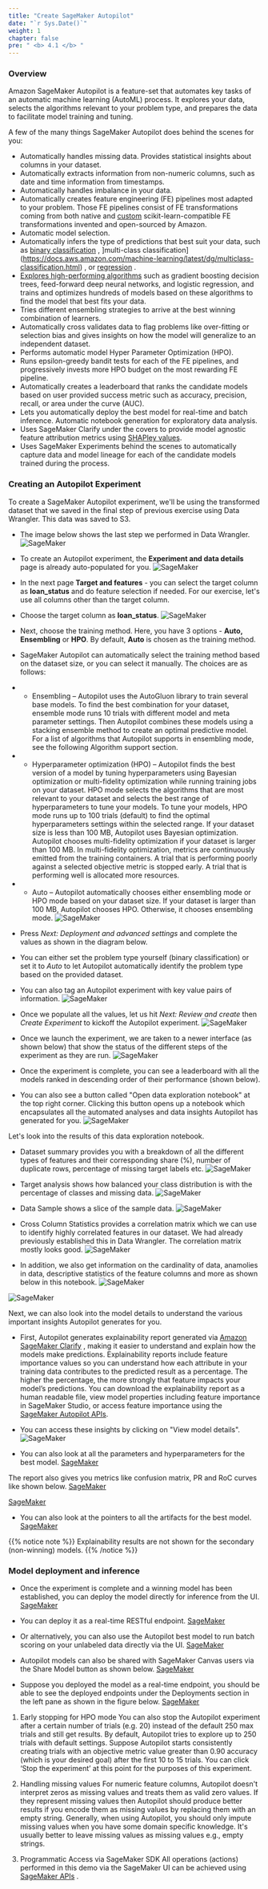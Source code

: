 ```yaml
---
title: "Create SageMaker Autopilot"
date: "`r Sys.Date()`"
weight: 1
chapter: false
pre: " <b> 4.1 </b> "
---
```


### Overview

Amazon SageMaker Autopilot is a feature-set that automates key tasks of an automatic machine learning (AutoML) process. It explores your data, selects the algorithms relevant to your problem type, and prepares the data to facilitate model training and tuning.

A few of the many things SageMaker Autopilot does behind the scenes for you:
- Automatically handles missing data.
Provides statistical insights about columns in your dataset.
- Automatically extracts information from non-numeric columns, such as date and time information from timestamps.
- Automatically handles imbalance in your data.
- Automatically creates feature engineering (FE) pipelines most adapted to your problem. Those FE pipelines consist of FE transformations coming from both native and [custom](https://github.com/aws/sagemaker-scikit-learn-extension) scikit-learn-compatible FE transformations invented and open-sourced by Amazon.
- Automatic model selection.
- Automatically infers the type of predictions that best suit your data, such as [binary classification](https://docs.aws.amazon.com/machine-learning/latest/dg/binary-classification.html[) , ]multi-class classification](https://docs.aws.amazon.com/machine-learning/latest/dg/multiclass-classification.html) , or [regression](https://docs.aws.amazon.com/machine-learning/latest/dg/regression.html) .
- [Explores high-performing algorithms](https://aws.amazon.com/blogs/aws/amazon-sagemaker-Autopilot-fully-managed-automatic-machine-learning/) such as gradient boosting decision trees, feed-forward deep neural networks, and logistic regression, and trains and optimizes hundreds of models based on these algorithms to find the model that best fits your data.
- Tries different ensembling strategies to arrive at the best winning combination of learners.
- Automatically cross validates data to flag problems like over-fitting or selection bias and gives insights on how the model will generalize to an independent dataset.
- Performs automatic model Hyper Parameter Optimization (HPO).
- Runs epsilon-greedy bandit tests for each of the FE pipelines, and progressively invests more HPO budget on the most rewarding FE pipeline.
- Automatically creates a leaderboard that ranks the candidate models based on user provided success metric such as accuracy, precision, recall, or area under the curve (AUC).
- Lets you automatically deploy the best model for real-time and batch inference.
Automatic notebook generation for exploratory data analysis.
- Uses SageMaker Clarify under the covers to provide model agnostic feature attribution metrics using [SHAPley values](https://docs.aws.amazon.com/sagemaker/latest/dg/clarify-shapley-values.html).
- Uses SageMaker Experiments behind the scenes to automatically capture data and model lineage for each of the candidate models trained during the process.

### Creating an Autopilot Experiment
To create a SageMaker Autopilot experiment, we'll be using the transformed dataset that we saved in the final step of previous exercise using Data Wrangler. This data was saved to S3.

- The image below shows the last step we performed in Data Wrangler.
![SageMaker](/images/2-CreateS3Bucket/image12.png?featherlight=false)

- To create an Autopilot experiment, the **Experiment and data details** page is already auto-populated for you.
![SageMaker](/images/2-CreateS3Bucket/image13.png?featherlight=false)

- In the next page **Target and features** - you can select the target column as **loan_status** and do feature selection if needed. For our exercise, let's use all columns other than the target column.
- Choose the target column as **loan_status**. 
![SageMaker](/images/2-CreateS3Bucket/image14.png?featherlight=false)
- Next, choose the training method. Here, you have 3 options - **Auto, Ensembling** or **HPO**. By default, **Auto** is chosen as the training method.
- SageMaker Autopilot can automatically select the training method based on the dataset size, or you can select it manually. The choices are as follows:
- - Ensembling – Autopilot uses the AutoGluon library to train several base models. To find the best combination for your dataset, ensemble mode runs 10 trials with different model and meta parameter settings. Then Autopilot combines these models using a stacking ensemble method to create an optimal predictive model. For a list of algorithms that Autopilot supports in ensembling mode, see the following Algorithm support section.
- - Hyperparameter optimization (HPO) – Autopilot finds the best version of a model by tuning hyperparameters using Bayesian optimization or multi-fidelity optimization while running training jobs on your dataset. HPO mode selects the algorithms that are most relevant to your dataset and selects the best range of hyperparameters to tune your models. To tune your models, HPO mode runs up to 100 trials (default) to find the optimal hyperparameters settings within the selected range. If your dataset size is less than 100 MB, Autopilot uses Bayesian optimization. Autopilot chooses multi-fidelity optimization if your dataset is larger than 100 MB. In multi-fidelity optimization, metrics are continuously emitted from the training containers. A trial that is performing poorly against a selected objective metric is stopped early. A trial that is performing well is allocated more resources.
- - Auto – Autopilot automatically chooses either ensembling mode or HPO mode based on your dataset size. If your dataset is larger than 100 MB, Autopilot chooses HPO. Otherwise, it chooses ensembling mode. 
![SageMaker](/images/2-CreateS3Bucket/image15.png?featherlight=false)

- Press _Next: Deployment and advanced settings_ and complete the values as shown in the diagram below.
- You can either set the problem type yourself (binary classification) or set it to _Auto_ to let Autopilot automatically identify the problem type based on the provided dataset.
- You can also tag an Autopilot experiment with key value pairs of information.
![SageMaker](/images/2-CreateS3Bucket/image16.png?featherlight=false)

- Once we populate all the values, let us hit _Next: Review and create_ then _Create Experiment_ to kickoff the Autopilot experiment.
![SageMaker](/images/2-CreateS3Bucket/image17.png?featherlight=false)

- Once we launch the experiment, we are taken to a newer interface (as shown below) that show the status of the different steps of the experiment as they are run.
![SageMaker](/images/2-CreateS3Bucket/image18.png?featherlight=false)

- Once the experiment is complete, you can see a leaderboard with all the models ranked in descending order of their performance (shown below).
- You can also see a button called "Open data exploration notebook" at the top right corner. Clicking this button opens up a notebook which encapsulates all the automated analyses and data insights Autopilot has generated for you. 
![SageMaker](/images/2-CreateS3Bucket/image19.png?featherlight=false)

Let's look into the results of this data exploration notebook.
- Dataset summary provides you with a breakdown of all the different types of features and their corresponding share (%), number of duplicate rows, percentage of missing target labels etc. 
![SageMaker](/images/2-CreateS3Bucket/image20.png?featherlight=false)

- Target analysis shows how balanced your class distribution is with the percentage of classes and missing data. 
![SageMaker](/images/2-CreateS3Bucket/image21.png?featherlight=false)

- Data Sample shows a slice of the sample data. 
![SageMaker](/images/2-CreateS3Bucket/image22.png?featherlight=false)

- Cross Column Statistics provides a correlation matrix which we can use to identify highly correlated features in our dataset. We had already previously established this in Data Wrangler. The correlation matrix mostly looks good.
![SageMaker](/images/2-CreateS3Bucket/image23.png?featherlight=false)

- In addition, we also get information on the cardinality of data, anamolies in data, descriptive statistics of the feature columns and more as shown below in this notebook. 
![SageMaker](/images/2-CreateS3Bucket/image24.png?featherlight=false)

![SageMaker](/images/2-CreateS3Bucket/image25.png?featherlight=false)

Next, we can also look into the model details to understand the various important insights Autopilot generates for you.
- First, Autopilot generates explainability report generated via [Amazon SageMaker Clarify](https://aws.amazon.com/sagemaker/clarify/) , making it easier to understand and explain how the models make predictions. Explainability reports include feature importance values so you can understand how each attribute in your training data contributes to the predicted result as a percentage. The higher the percentage, the more strongly that feature impacts your model’s predictions. You can download the explainability report as a human readable file, view model properties including feature importance in SageMaker Studio, or access feature importance using the [SageMaker Autopilot APIs](https://docs.aws.amazon.com/sagemaker/latest/dg/autopilot-reference.html).
- You can access these insights by clicking on "View model details".
![SageMaker](/images/2-CreateS3Bucket/image26.png?featherlight=false)

- You can also look at all the parameters and hyperparameters for the best model.
[SageMaker](/images/2-CreateS3Bucket/image27.png?featherlight=false)

The report also gives you metrics like confusion matrix, PR and RoC curves like shown below. 
[SageMaker](/images/2-CreateS3Bucket/image28.png?featherlight=false)

[SageMaker](/images/2-CreateS3Bucket/image29.png?featherlight=false)

- You can also look at the pointers to all the artifacts for the best model.
[SageMaker](/images/2-CreateS3Bucket/image30.png?featherlight=false)

{{% notice note %}}
Explainability results are not shown for the secondary (non-winning) models.
{{% /notice %}}

### Model deployment and inference
- Once the experiment is complete and a winning model has been established, you can deploy the model directly for inference from the UI.
[SageMaker](/images/2-CreateS3Bucket/image31.png?featherlight=false)

- You can deploy it as a real-time RESTful endpoint.
[SageMaker](/images/2-CreateS3Bucket/image32.png?featherlight=false)

- Or alternatively, you can also use the Autopilot best model to run batch scoring on your unlabeled data directly via the UI.
[SageMaker](/images/2-CreateS3Bucket/image33.png?featherlight=false)

- Autopilot models can also be shared with SageMaker Canvas users via the Share Model button as shown below.
[SageMaker](/images/2-CreateS3Bucket/image34.png?featherlight=false)

- Suppose you deployed the model as a real-time endpoint, you should be able to see the deployed endpoints under the Deployments section in the left pane as shown in the figure below.
[SageMaker](/images/2-CreateS3Bucket/image35.png?featherlight=false)

1. Early stopping for HPO mode
You can also stop the Autopilot experiment after a certain number of trials (e.g. 20) instead of the default 250 max trials and still get results. By default, Autopilot tries to explore up to 250 trials with default settings. Suppose Autopilot starts consistently creating trials with an objective metric value greater than 0.90 accuracy (which is your desired goal) after the first 10 to 15 trials. You can click ‘Stop the experiment’ at this point for the purposes of this experiment.

2. Handling missing values
For numeric feature columns, Autopilot doesn't interpret zeros as missing values and treats them as valid zero values. If they represent missing values then Autopilot should produce better results if you encode them as missing values by replacing them with an empty string. Generally, when using Autopilot, you should only impute missing values when you have some domain specific knowledge. It's usually better to leave missing values as missing values e.g., empty strings.

3. Programmatic Access via SageMaker SDK
All operations (actions) performed in this demo via the SageMaker UI can be achieved using [SageMaker APIs](https://docs.aws.amazon.com/sagemaker/latest/dg/autopilot-reference.html) .
